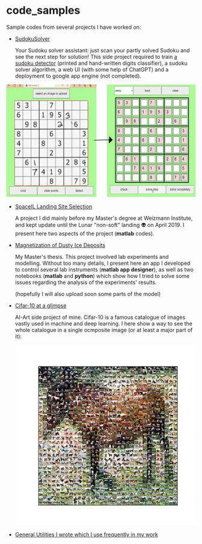 # code_samples
Sample codes from several projects I have worked on: 
- [SudokuSolver](https://github.com/yuvalgrossman/SudokuSolver/tree/main)

  Your Sudoku solver assistant: just scan your partly solved Sudoku and see the next step for solution!
  This side project required to train [a sudoku detector](https://github.com/yuvalgrossman/SudokuSolver/tree/main/detector) (printed and hand-written digits classifier), a sudoku solver algorithm, a web UI (with some help of ChatGPT) and a deployment to google app engine (not completed). 
<img src="sod_det.png" alt="sudoku_detection" height=300>

- [SpaceIL Landing Site Selection](spaceIL)

  A project I did mainly before my Master's degree at Weizmann Institute, and kept update until the Lunar "non-soft" landing :alien: on April 2019. 
  I present here two aspects of the project (**matlab** codes). 

- [Magnetization of Dusty Ice Deposits](iceMag)

  My Master's thesis. This project involved lab experiments and modelling. 
  Without too many details, I present here an app I developed to control several lab instruments (**matlab app designer**), 
  as well as two notebooks (**matlab** and **python**) which show how I tried to solve some issues regarding the analysis of the experiments' results. 
  
  (hopefully I will also upload soon some parts of the model)


- [Cifar-10 at a glimpse](cifar_glimpse)

  AI-Art side project of mine. Cifar-10 is a famous catalogue of images vastly used in machine and deep learning. 
  I here show a way to see the whole catalogue in a single ocmposite image (or at least a major part of it): 
  
  <img src="cifar_glimpse/horse_composite.png" alt="horse_composite"/>

  
- [General Utilities I wrote which I use frequently in my work](utils)
